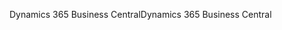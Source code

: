 <span data-ttu-id="4d409-101">Dynamics 365 Business Central</span><span class="sxs-lookup"><span data-stu-id="4d409-101">Dynamics 365 Business Central</span></span>
